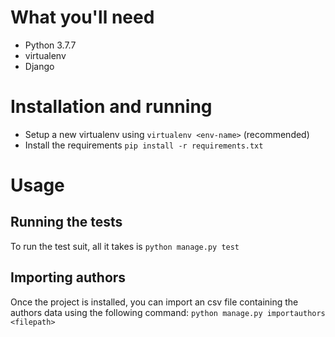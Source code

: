 # What you'll need
- Python 3.7.7
- virtualenv
- Django
# Installation and running
- Setup a new virtualenv using `virtualenv <env-name>` (recommended)
- Install the requirements `pip install -r requirements.txt`
# Usage
## Running the tests
To run the test suit, all it takes is `python manage.py test`
## Importing authors
Once the project is installed, you can import an csv file containing the authors data using the following command:
``python manage.py importauthors <filepath>``